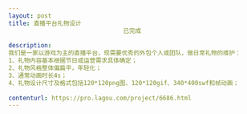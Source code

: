 ```yaml
---                
layout: post       
title: 直播平台礼物设计
                                已完成
           
description: 
我们是一家以游戏为主的直播平台，现需要优秀的外包个人或团队，做日常礼物的维护：
1、礼物内容基本根据节日或运营需求具体确定；
2、礼物风格整体偏扁平，年轻化；
3、通常动画时长4s；
4、礼物设计尺寸及格式包括120*120png图、120*120gif、340*400swf和帧动画；
     
contenturl: https://pro.lagou.com/project/6686.html      
---                 
```

